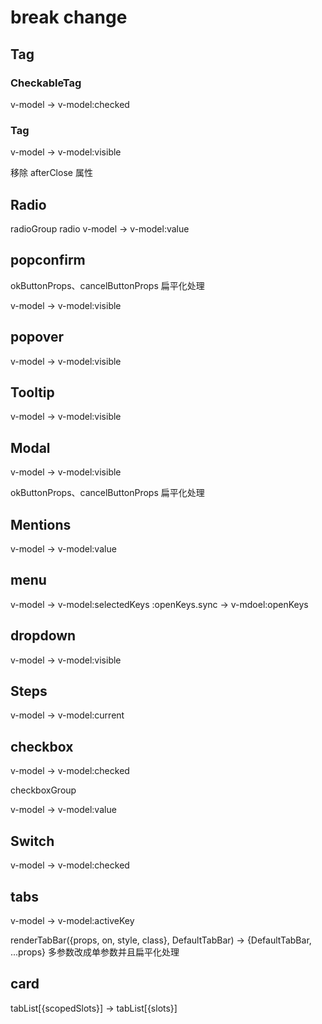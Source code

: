 # break change

## Tag

### CheckableTag

v-model -> v-model:checked

### Tag

v-model -> v-model:visible

移除 afterClose 属性

## Radio

radioGroup radio v-model -> v-model:value

## popconfirm

okButtonProps、cancelButtonProps 扁平化处理

v-model -> v-model:visible

## popover

v-model -> v-model:visible

## Tooltip

v-model -> v-model:visible

## Modal

v-model -> v-model:visible

okButtonProps、cancelButtonProps 扁平化处理

## Mentions

v-model -> v-model:value

## menu

v-model -> v-model:selectedKeys :openKeys.sync -> v-mdoel:openKeys

## dropdown

v-model -> v-model:visible

## Steps

v-model -> v-model:current

## checkbox

v-model -> v-model:checked

checkboxGroup

v-model -> v-model:value

## Switch

v-model -> v-model:checked

## tabs

v-model -> v-model:activeKey

renderTabBar({props, on, style, class}, DefaultTabBar) -> {DefaultTabBar, ...props} 多参数改成单参数并且扁平化处理

## card

tabList[{scopedSlots}] -> tabList[{slots}]
